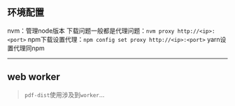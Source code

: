 ## 环境配置

nvm：管理node版本
下载问题一般都是代理问题：`nvm proxy http://<ip>:<port>`
npm下载设置代理：`npm config set proxy http://<ip>:<port>`
yarn设置代理同npm

---

## web worker
> `pdf-dist`使用涉及到`worker`...

